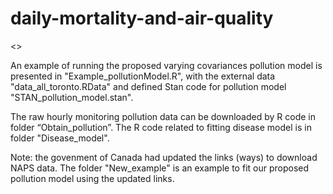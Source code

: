 # daily-mortality-and-air-quality
<<varying covariances pollution model in Stan and daily mortality study>>

An example of running the proposed varying covariances pollution model is presented in "Example_pollutionModel.R", with the external data "data_all_toronto.RData"  and defined Stan code for pollution model "STAN_pollution_model.stan".

The raw hourly monitoring pollution data can be downloaded by R code in folder “Obtain_pollution”.
The R code related to fitting disease model is in folder "Disease_model".

Note: the govenment of Canada had updated the links (ways) to download NAPS data. The folder "New_example" is an example to fit our proposed pollution model using the updated links.


